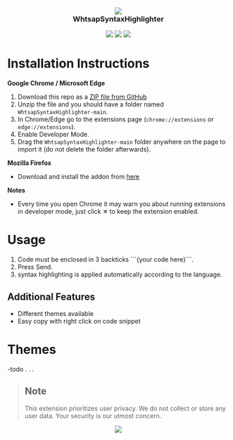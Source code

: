 <h3 align="center">
	<img src="https://raw.githubusercontent.com/qmigo/WhtsapSyntaxHighlighter/blob/main/icons/icon128.png alt="Logo"/><br/>
	WhtsapSyntaxHighlighter
	
</h3>

<p align="center">
	<a href="https://github.com/qmigo/WhtsapSyntaxHighlighter/stargazers"><img src="https://img.shields.io/github/stars/qmigo/WhtsapSyntaxHighlighter?colorA=363a4f&colorB=b7bdf8&style=for-the-badge"></a>
	<a href="https://github.com/qmigo/WhtsapSyntaxHighlighter/issues"><img src="https://img.shields.io/github/issues/qmigo/WhtsapSyntaxHighlighter?colorA=363a4f&colorB=f5a97f&style=for-the-badge"></a>
	<a href="https://github.com/qmigo/WhtsapSyntaxHighlighter/contributors"><img src="https://img.shields.io/github/contributors/qmigo/WhtsapSyntaxHighlighter?colorA=363a4f&colorB=a6da95&style=for-the-badge"></a>
</p>

# Installation Instructions
**Google Chrome / Microsoft Edge**
1. Download this repo as a [ZIP file from GitHub](https://github.com/qmigo/WhtsapSyntaxHighlighter/archive/master.zip)
2. Unzip the file and you should have a folder named `WhtsapSyntaxHighlighter-main`.
3. In Chrome/Edge go to the extensions page (`chrome://extensions` or `edge://extensions`).
4. Enable Developer Mode.
5. Drag the `WhtsapSyntaxHighlighter-main` folder anywhere on the page to import it (do not delete the folder afterwards).

**Mozilla Firefox**
* Download and install the addon from [here](https://addons.mozilla.org/en-US/firefox/addon/whatsapp-syntax-highlighter)

**Notes**
* Every time you open Chrome it may warn you about running extensions in developer mode, just click  &#10005; to keep the extension enabled.


# Usage
1. Code must be enclosed in 3 backticks  \```{your code here}\```.
2. Press Send.
3. syntax highlighting is applied automatically according to the language.

## Additional Features
- Different themes available
- Easy copy with right click on code snippet

# Themes
-todo
.
.
.
<br>

>## Note
>This extension prioritizes user privacy. We do not collect or store any user data. Your security is our utmost concern.
<p align="center">
	<a href="https://github.com/catppuccin/catppuccin/blob/main/LICENSE"><img src="https://img.shields.io/static/v1.svg?style=for-the-badge&label=License&message=MIT&logoColor=d9e0ee&colorA=363a4f&colorB=b7bdf8"/></a>
</p>




